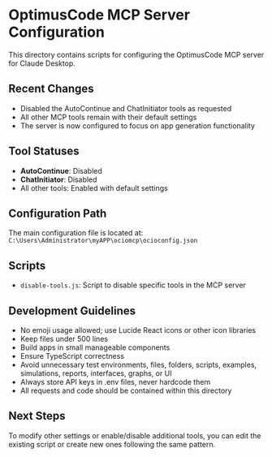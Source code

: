 # OptimusCode MCP Server Configuration

This directory contains scripts for configuring the OptimusCode MCP server for Claude Desktop.

## Recent Changes

- Disabled the AutoContinue and ChatInitiator tools as requested
- All other MCP tools remain with their default settings
- The server is now configured to focus on app generation functionality

## Tool Statuses

- **AutoContinue**: Disabled
- **ChatInitiator**: Disabled
- All other tools: Enabled with default settings

## Configuration Path

The main configuration file is located at:
`C:\Users\Administrator\myAPP\ociomcp\ocioconfig.json`

## Scripts

- `disable-tools.js`: Script to disable specific tools in the MCP server

## Development Guidelines

- No emoji usage allowed; use Lucide React icons or other icon libraries
- Keep files under 500 lines
- Build apps in small manageable components
- Ensure TypeScript correctness
- Avoid unnecessary test environments, files, folders, scripts, examples, simulations, reports, interfaces, graphs, or UI
- Always store API keys in .env files, never hardcode them
- All requests and code should be contained within this directory

## Next Steps

To modify other settings or enable/disable additional tools, you can edit the existing script or create new ones following the same pattern.
